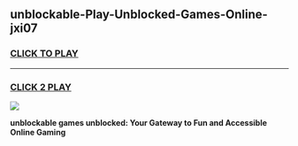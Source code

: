 
## unblockable-Play-Unblocked-Games-Online-jxi07
<h3>
<a href="https://premium76.site?title=unblockable&ref=25A">CLICK TO PLAY</a></h3>
<hr>

<h3>
<a href="https://premium76.site?title=unblockable&ref=25A">CLICK 2 PLAY</a>
  
</h3>

<a href="https://premium76.site?title=unblockable&ref=25A"><img src="https://clearcache.store/games.png"></a>


**unblockable games unblocked: Your Gateway to Fun and Accessible Online Gaming**
